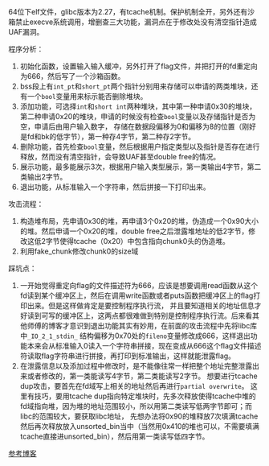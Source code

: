 64位下elf文件，glibc版本为2.27，有tcache机制。保护机制全开，另外还有沙箱禁止execve系统调用，增删查三大功能，漏洞点在于修改处没有清空指针造成UAF漏洞。

程序分析：
1. 初始化函数，设置输入输入缓冲，另外打开了flag文件，并把打开的fd重定向为666，然后写了一个沙箱函数。
2. bss段上有```int_pt```和```short_pt```两个指针分别用来存储可以申请的两类堆块，还有一个```bool```变量用来标示能否删除堆块。
3. 添加功能，可选择```int```和```short int```两种堆块，其中第一种申请0x30的堆块，第二种申请0x20的堆块，申请的时候没有检查```bool```变量以及存储指针是否为空，申请后由用户输入数字，
存储在数据段偏移为0和偏移为8的位置（刚好是fd和bk的低字节），第一种存4字节，第二种存2字节。
4. 删除功能，首先检查```bool```变量，然后根据用户指定类型以及指针是否存在进行释放，然而没有清空指针，会导致UAF甚至double free的情况。
5. 展示功能，最多能展示3次，根据用户输入类型展示，第一类输出4字节，第二类输出2字节。
6. 退出功能，从标准输入一个字符串，然后拼接一下打印出来。

攻击流程：
1. 构造堆布局，先申请0x30的堆，再申请3个0x20的堆，伪造成一个0x90大小的堆。然后申请一个0x20的堆，double free之后泄露堆地址的低2字节，修改这低2字节使得tcache（0x20）中包含指向chunk0头的伪造堆。
2. 利用fake_chunk修改chunk0的size域
 
踩坑点：
1. 一开始觉得重定向flag的文件描述符为666，应该是想要调用read函数从这个fd读到某个缓冲区上，然后在调用write函数或者puts函数把缓冲区上的flag打印出来。但是这样做肯定是要控制程序执行流，
并且要知道相关的地址信息才好读到可写的缓冲区上，这两点都很难做到特别是控制程序执行流。后来看其他师傅的博客才意识到退出功能其实有妙用，在前面的攻击流程中先将libc库中```_IO_2_1_stdin_```
结构偏移为0x70处的```fileno```变量修改成666，这样退出功能本来会从标准输入0读入一个字符串拼接，现在变成从666这个flag文件描述符读取flag字符串进行拼接，再打印到标准输出，这样就能泄露flag。
2. 在泄露信息以及添加过程中修改时，是不能像往常一样把整个地址完整泄露出来或者修改的，第一类能读写4字节，第二类能读写2字节。
想要进行tcache dup攻击，要首先在fd域写上相关的地址然后再进行```partial overwrite```。
这里有技巧，要用tcache dup指向特定堆块时，先多次释放使得tcache中堆的fd域指向堆，因为堆的地址范围较小，所以用第二类读写低两字节即可；而libc的范围较大，要获取libc地址，
先想办法将0x90的堆释放7次填满tcache然后再次释放放入unsorted_bin当中（当然用0x410的堆也可以，不需要填满tcache直接进unsorted_bin），然后用第一类读写低四字节。

[参考博客](https://www.cnblogs.com/luoleqi/p/12409143.html)
